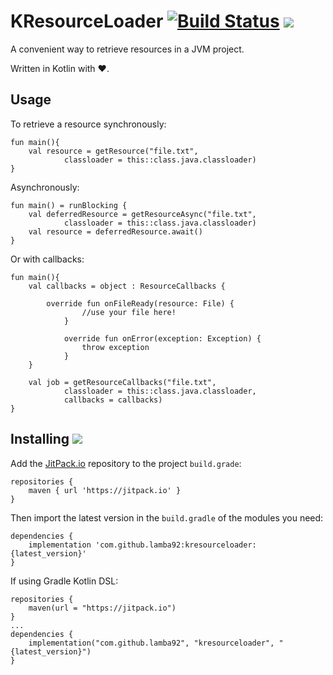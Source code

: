 # KResourceLoader [![Build Status](https://travis-ci.org/lamba92/KResourceLoader.svg?branch=master)](https://travis-ci.org/lamba92/KResourceLoader) [![](https://jitpack.io/v/lamba92/kresourceloader.svg)](https://jitpack.io/#lamba92/kresourceloader)

A convenient way to retrieve resources in a JVM project. 

Written in Kotlin with ❤️.

## Usage

To retrieve a resource synchronously:

```
fun main(){
    val resource = getResource("file.txt", 
            classloader = this::class.java.classloader)
}
```

Asynchronously:

```
fun main() = runBlocking {
    val deferredResource = getResourceAsync("file.txt", 
            classloader = this::class.java.classloader)
    val resource = deferredResource.await()
}
```

Or with callbacks:

```
fun main(){
    val callbacks = object : ResourceCallbacks {
    
        override fun onFileReady(resource: File) {
                //use your file here!
            }
        
            override fun onError(exception: Exception) {
                throw exception
            }
    }
    
    val job = getResourceCallbacks("file.txt", 
            classloader = this::class.java.classloader,
            callbacks = callbacks)
}
```

## Installing [![](https://jitpack.io/v/lamba92/kresourceloader.svg)](https://jitpack.io/#lamba92/kresourceloader)

Add the [JitPack.io](http://jitpack.io) repository to the project `build.grade`:
```
repositories {
    maven { url 'https://jitpack.io' }
}
```

Then import the latest version in the `build.gradle` of the modules you need:

```
dependencies {
    implementation 'com.github.lamba92:kresourceloader:{latest_version}'
}
```

If using Gradle Kotlin DSL:
```
repositories {
    maven(url = "https://jitpack.io")
}
...
dependencies {
    implementation("com.github.lamba92", "kresourceloader", "{latest_version}")
}

